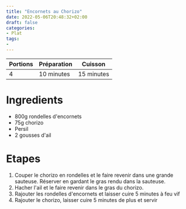 ```yaml
---
title: "Encornets au Chorizo"
date: 2022-05-06T20:48:32+02:00
draft: false
categories:
- Plat
tags:
- 
---
```


| Portions | Préparation | Cuisson    |
|----------|-------------|------------|
| 4        | 10 minutes  | 15 minutes |

# Ingredients

- 800g rondelles d'encornets
- 75g chorizo
- Persil
- 2 gousses d'ail

# Etapes

1) Couper le chorizo en rondelles et le faire revenir dans une grande sauteuse. Réserver en gardant le gras rendu dans la sauteuse.
2) Hacher l'ail et le faire revenir dans le gras du chorizo.
3) Rajouter les rondelles d'encornets et laisser cuire 5 minutes à feu vif
4) Rajouter le chorizo, laisser cuire 5 minutes de plus et servir

